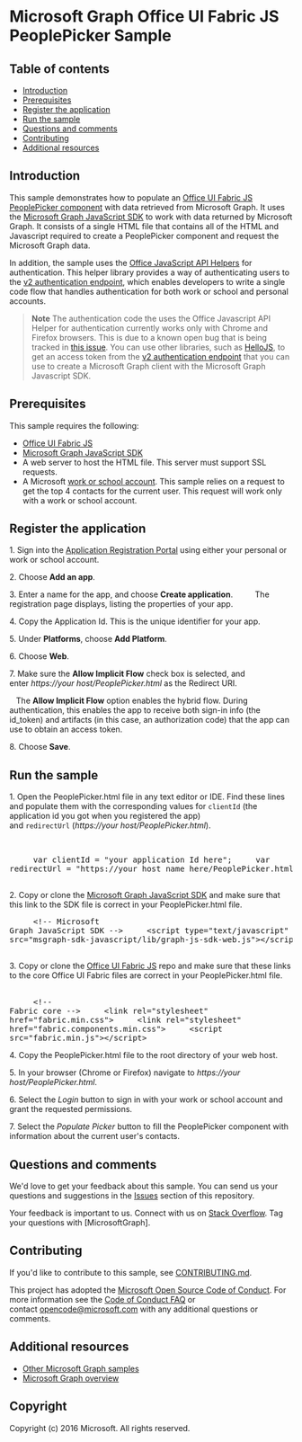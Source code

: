 # Microsoft Graph Office UI Fabric JS PeoplePicker Sample

## Table of contents

* [Introduction](#introduction)
* [Prerequisites](#prerequisites)
* [Register the application](#register-the-application)
* [Run the sample](#run-the-sample)
* [Questions and comments](#questions-and-comments)
* [Contributing](#contributing)
* [Additional resources](#additional-resources)

## Introduction

This sample demonstrates how to populate an [Office UI Fabric JS PeoplePicker component](https://github.com/OfficeDev/office-ui-fabric-js/blob/master/ghdocs/components/PeoplePicker.md) with data retrieved from Microsoft Graph. It uses the [Microsoft Graph JavaScript SDK](https://github.com/microsoftgraph/msgraph-sdk-javascript) to work with data returned by Microsoft Graph. It consists of a single HTML file that contains all of the HTML and Javascript required to create a PeoplePicker component and request the Microsoft Graph data.

In addition, the sample uses the [Office JavaScript API Helpers](https://github.com/OfficeDev/office-js-helpers) for authentication. This helper library provides a way of authenticating users to the [v2 authentication endpoint](https://azure.microsoft.com/en-us/documentation/articles/active-directory-appmodel-v2-overview), which enables developers to write a single code flow that handles authentication for both work or school and personal accounts.

 > **Note** The authentication code the uses the Office Javascript API Helper for authentication currently works only with Chrome and Firefox browsers. This is due to a known open bug that is being tracked in [this issue](https://github.com/OfficeDev/office-js-helpers/issues/5). You can use other libraries, such as [HelloJS](http://adodson.com/hello.js/), to get an access token from the [v2 authentication endpoint](https://azure.microsoft.com/en-us/documentation/articles/active-directory-appmodel-v2-overview) that you can use to create a Microsoft Graph client with the Microsoft Graph Javascript SDK.


## Prerequisites

This sample requires the following:  

  * [Office UI Fabric JS](https://github.com/OfficeDev/office-ui-fabric-js)
  * [Microsoft Graph JavaScript SDK](https://github.com/microsoftgraph/msgraph-sdk-javascript)
  * A web server to host the HTML file. This server must support SSL requests.
  * A Microsoft [work or school account](https://dev.office.com/devprogram). This sample relies on a request to get the top 4 contacts for the current user. This request will work only with a work or school account.
  
## Register the application

1. Sign into the [Application Registration Portal](https://apps.dev.microsoft.com/) using either your personal or work or school account.

2. Choose **Add an app**.

3. Enter a name for the app, and choose **Create application**. 
    
   The registration page displays, listing the properties of your app.

4. Copy the Application Id. This is the unique identifier for your app. 

5. Under **Platforms**, choose **Add Platform**.

6. Choose **Web**.

7. Make sure the **Allow Implicit Flow** check box is selected, and enter *https://your host/PeoplePicker.html* as the Redirect URI. 

   The **Allow Implicit Flow** option enables the hybrid flow. During authentication, this enables the app to receive both sign-in info (the id_token) and artifacts (in this case, an authorization code) that the app can use to obtain an access token.

8. Choose **Save**.

## Run the sample

1. Open the PeoplePicker.html file in any text editor or IDE. Find these lines and populate them with the corresponding values for `clientId` (the application id you got when you registered the app) and `redirectUrl` (*https://your host/PeoplePicker.html*).

    <pre>
    var clientId = "your application Id here";
    var redirectUrl = "https://your host name here/PeoplePicker.html";
    </pre>

2. Copy or clone the [Microsoft Graph JavaScript SDK](https://github.com/microsoftgraph/msgraph-sdk-javascript) and make sure that this link to the SDK file is correct in your PeoplePicker.html file.
    <pre>
    &lt;!-- Microsoft Graph JavaScript SDK --&gt;
    &lt;script type="text/javascript" src="msgraph-sdk-javascript/lib/graph-js-sdk-web.js"&gt;&lt;/script&gt;
    </pre>
3. Copy or clone the [Office UI Fabric JS](https://github.com/OfficeDev/office-ui-fabric-js) repo and make sure that these links to the core Office UI Fabric files are correct in your PeoplePicker.html file.
    <pre>
    &lt;!-- Fabric core --&gt;
    &lt;link rel="stylesheet" href="fabric.min.css"&gt;
    &lt;link rel="stylesheet" href="fabric.components.min.css"&gt;
    &lt;script src="fabric.min.js"&gt;&lt;/script&gt;
    </pre>
4. Copy the PeoplePicker.html file to the root directory of your web host.

5. In your browser (Chrome or Firefox) navigate to *https://your host/PeoplePicker.html*.

6. Select the *Login* button to sign in with your work or school account and grant the requested permissions.

7. Select the *Populate Picker* button to fill the PeoplePicker component with information about the current user's contacts.


## Questions and comments

We'd love to get your feedback about this sample. You can send us your questions and suggestions in the [Issues](https://github.com/microsoftgraph/javascript-officeuifabric-peoplepicker-sample/issues) section of this repository.

Your feedback is important to us. Connect with us on [Stack Overflow](https://stackoverflow.com/questions/tagged/microsoftgraph). Tag your questions with [MicrosoftGraph].

## Contributing ##

If you'd like to contribute to this sample, see [CONTRIBUTING.md](CONTRIBUTING.md).

This project has adopted the [Microsoft Open Source Code of Conduct](https://opensource.microsoft.com/codeofconduct/). For more information see the [Code of Conduct FAQ](https://opensource.microsoft.com/codeofconduct/faq/) or contact [opencode@microsoft.com](mailto:opencode@microsoft.com) with any additional questions or comments.

## Additional resources

- [Other Microsoft Graph samples](https://github.com/microsoftgraph?utf8=%E2%9C%93&q=sample)
- [Microsoft Graph overview](https://graph.microsoft.io)

## Copyright
Copyright (c) 2016 Microsoft. All rights reserved.
